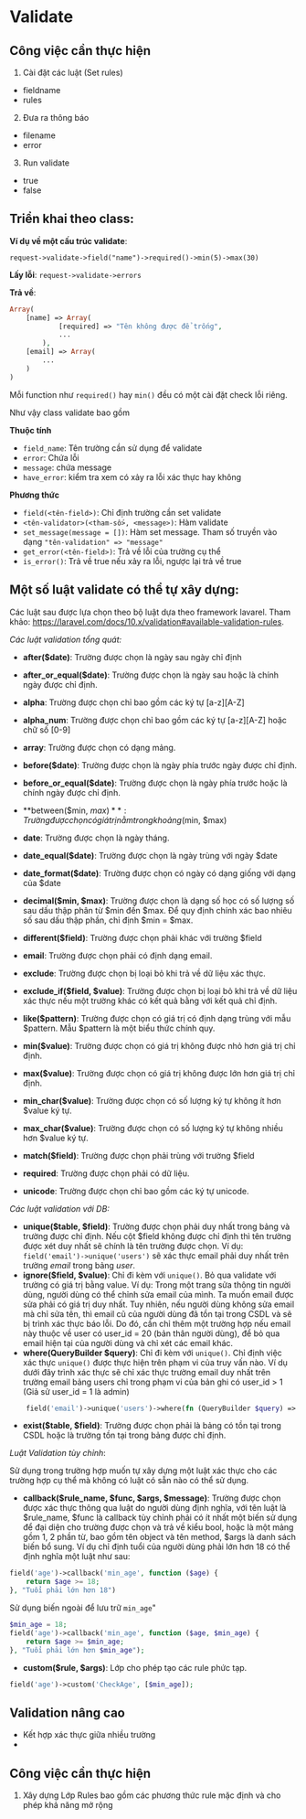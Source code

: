 # Validate

## Công việc cần thực hiện

1. Cài đặt các luật (Set rules)

- fieldname
- rules

2. Đưa ra thông báo

- filename
- error

3. Run validate

- true
- false

## Triển khai theo class:

**Ví dụ về một cấu trúc validate**:

`request->validate->field("name")->required()->min(5)->max(30)`

**Lấy lỗi**: `request->validate->errors`

**Trả về**:

```php
Array(
    [name] => Array(
            [required] => "Tên không được để trống",
            ...
        ),
    [email] => Array(
        ...
    )
)
```

Mỗi function như `required()` hay `min()` đều có một cài đặt check lỗi riêng.

Như vậy class validate bao gồm

**Thuộc tính**

- `field_name`: Tên trường cần sử dụng để validate
- `error`: Chứa lỗi
- `message`: chứa message
- `have_error`: kiểm tra xem có xảy ra lỗi xác thực hay không

**Phương thức**

- `field(<tên-field>)`: Chỉ định trường cần set validate
- `<tên-validator>(<tham-số>, <message>)`: Hàm validate
- `set_message(message = [])`: Hàm set message. Tham số truyền vào dạng `"tên-validation" => "message"`
- `get_error(<tên-field>)`: Trả về lỗi của trường cụ thể
- `is_error()`: Trả về true nếu xảy ra lỗi, ngược lại trả về true

## Một số luật validate có thể tự xây dựng:

Các luật sau được lựa chọn theo bộ luật dựa theo framework lavarel. Tham khảo: https://laravel.com/docs/10.x/validation#available-validation-rules.

_Các luật validation tổng quát:_

- **after($date)**: Trường được chọn là ngày sau ngày chỉ định
- **after_or_equal($date)**: Trường được chọn là ngày sau hoặc là chính ngày được chỉ định.
- **alpha**: Trường được chọn chỉ bao gồm các ký tự [a-z][A-Z]
- **alpha_num**: Trường được chọn chỉ bao gồm các ký tự [a-z][A-Z] hoặc chữ số [0-9]
- **array**: Trường được chọn có dạng mảng.
- **before($date)**: Trường được chọn là ngày phía trước ngày được chỉ định.
- **before_or_equal($date)**: Trường được chọn là ngày phía trước hoặc là chính ngày được chỉ định.
- **between($min, $max)**: Trường được chọn có giá trị nằm trong khoảng ($min, $max)
- **date**: Trường được chọn là ngày tháng.
- **date_equal($date)**: Trường được chọn là ngày trùng với ngày $date
- **date_format($date)**: Trường được chọn có ngày có dạng giống với dạng của $date
- **decimal($min, $max)**: Trường được chọn là dạng số học có số lượng số sau dấu thập phân từ $min đến $max. Để quy định chính xác bao nhiêu số sau dấu thập phần, chỉ định $min = $max.
- **different($field)**: Trường được chọn phải khác với trường $field
- **email**: Trường được chọn phải có định dạng email.
- **exclude**: Trường được chọn bị loại bỏ khi trả về dữ liệu xác thực.
- **exclude_if($field, $value)**: Trường được chọn bị loại bỏ khi trả về dữ liệu xác thực nếu một trường khác có kết quả bằng với kết quả chỉ định.

- **like($pattern)**: Trường được chọn có giá trị có định dạng trùng với mẫu $pattern. Mẫu $pattern là một biểu thức chính quy.
- **min($value)**: Trường được chọn có giá trị không được nhỏ hơn giá trị chỉ định.
- **max($value)**: Trường được chọn có giá trị không được lớn hơn giá trị chỉ định.
- **min_char($value)**: Trường được chọn có số lượng ký tự không ít hơn $value ký tự.
- **max_char($value)**: Trường được chọn có số lượng ký tự không nhiều hơn $value ký tự.
- **match($field)**: Trường được chọn phải trùng với trường $field
- **required**: Trường được chọn phải có dữ liệu.
- **unicode**: Trường được chọn chỉ bao gồm các ký tự unicode.

_Các luật validation với DB:_

- **unique($table, $field)**: Trường được chọn phải duy nhất trong bảng và trường được chỉ định. Nếu cột $field không được chỉ định thì tên trường được xét duy nhất sẽ chính là tên trường được chọn. Ví dụ: `field('email')->unique('users')` sẽ xác thực email phải duy nhất trên trường _email_ trong bảng _user_.
- **ignore($field, $value)**: Chỉ đi kèm với `unique()`. Bỏ qua validate với trường có giá trị bằng value. Ví dụ: Trong một trang sửa thông tin người dùng, người dùng có thể chỉnh sửa email của mình. Ta muốn email được sửa phải có giá trị duy nhất. Tuy nhiên, nếu người dùng không sửa email mà chỉ sửa tên, thì email cũ của người dùng đã tồn tại trong CSDL và sẽ bị trình xác thực báo lỗi. Do đó, cần chỉ thêm một trường hợp nếu email này thuộc về user có user_id = 20 (bản thân người dùng), để bỏ qua email hiện tại của người dùng và chỉ xét các email khác.
- **where(QueryBuilder $query)**: Chỉ đi kèm với `unique()`. Chỉ định việc xác thực `unique()` được thực hiện trên phạm vi của truy vấn nào. Ví dụ dưới đây trình xác thực sẽ chỉ xác thực trường email duy nhất trên trường email bảng users chỉ trong phạm vi của bản ghi có user_id > 1 (Giả sử user_id = 1 là admin)

```php
    field('email')->unique('users')->where(fn (QueryBuilder $query) => $query->where("user", ">", 1))
```

- **exist($table, $field)**: Trường được chọn phải là bảng có tồn tại trong CSDL hoặc là trường tồn tại trong bảng được chỉ định.

_Luật Validation tùy chỉnh_:

Sử dụng trong trường hợp muốn tự xây dựng một luật xác thực cho các trường hợp cụ thể mà không có luật có sẵn nào có thể sử dụng.

- **callback($rule_name, $func, $args, $message)**: Trường được chọn được xác thực thông qua luật do người dùng định nghĩa, với tên luật là $rule_name, $func là callback tùy chỉnh phải có ít nhất một biến sử dụng để đại diện cho trường được chọn và trả về kiểu bool, hoặc là một mảng gồm 1, 2 phần từ, bao gồm tên object và tên method, $args là danh sách biến bổ sung. Ví dụ chỉ định tuổi của người dùng phải lớn hơn 18 có thể định nghĩa một luật như sau:

```php
field('age')->callback('min_age', function ($age) {
    return $age >= 18;
}, "Tuổi phải lớn hơn 18")
```

Sử dụng biến ngoài để lưu trữ `min_age`"

```php
$min_age = 18;
field('age')->callback('min_age', function ($age, $min_age) {
    return $age >= $min_age;
}, "Tuổi phải lớn hơn $min_age");
```

- **custom($rule, $args)**: Lớp cho phép tạo các rule phức tạp.

```php
field('age')->custom('CheckAge', [$min_age]);
```

## Validation nâng cao

- Kết hợp xác thực giữa nhiều trường
-

## Công việc cần thực hiện

1. Xây dựng Lớp Rules bao gồm các phương thức rule mặc định và cho phép khả năng mở rộng
